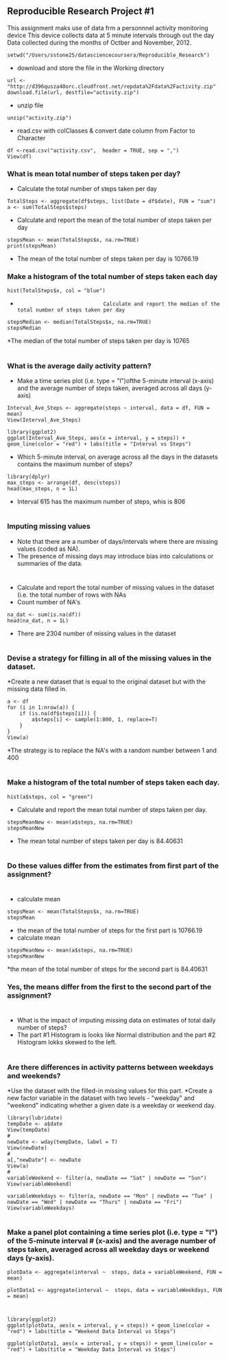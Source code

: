 
##  Reproducible Research Project #1
This assignment maks use of data frm a personnnel activity monitoring device 
This device collects data at 5 minute intervals through out the day 
Data collected during the months of Octber and November, 2012. 
```{r}
setwd("/Users/sstone25/datasciencecoursera/Reproducible_Research")
```

* download and store the file in the Working directory
```{r}
url <- "http://d396qusza40orc.cloudfront.net/repdata%2Fdata%2Factivity.zip"
download.file(url, destfile="activity.zip")
```
* unzip file
```{r}
unzip("activity.zip")
```

* read.csv with colClasses & convert date column from Factor to Character
```{r}
df <-read.csv("activity.csv",  header = TRUE, sep = ",")
View(df)
```

###  What is mean total number of steps taken per day?
*  Calculate the total number of steps taken per day
```{r}
TotalSteps <- aggregate(df$steps, list(Date = df$date), FUN = "sum")
a <- sum(TotalSteps$steps)
```
*  Calculate and report the mean of the total number of steps taken per day
```{r}
stepsMean <- mean(TotalSteps$x, na.rm=TRUE)
print(stepsMean)
```
*  The mean of the total number of steps taken per day is 10766.19

###  Make a histogram of the total number of steps taken each day
```{r}
hist(TotalSteps$x, col = "blue") 
```
*                                 Calculate and report the median of the total number of steps taken per day
```{r}
stepsMedian <- median(TotalSteps$x, na.rm=TRUE)
stepsMedian
```
*The median of the total number of steps taken per day is 10765
#
### What is the average daily activity pattern?  
* Make a time series plot (i.e. type = "l")ofthe 5-minute interval (x-axis) and the average number of steps taken, averaged across all days (y-axis)
```{r}
Interval_Ave_Steps <- aggregate(steps ~ interval, data = df, FUN = mean)
View(Interval_Ave_Steps)

library(ggplot2)
ggplot(Interval_Ave_Steps, aes(x = interval, y = steps)) + geom_line(color = "red") + labs(title = "Interval vs Steps")
```
*  Which 5-minute interval, on average across all the days in the datasets contains the maximum number of steps?
```{r}
library(dplyr)
max_steps <- arrange(df, desc(steps))
head(max_steps, n = 1L)
```
*  Interval 615 has the maximum number of steps, whis is 806
#
#
### Imputing missing values
* Note that there are a number of days/intervals where there are missing values (coded as NA). 
* The presence of missing days may introduce bias into calculations or summaries of the data.
#
*  Calculate and report the total number of missing values in the dataset (i.e. 
the total number of rows with NAs
*  Count number of NA's
```{r}
na_dat <- sum(is.na(df))
head(na_dat, n = 1L)
```
*  There are 2304 number of missing values in the dataset
#
###  Devise a strategy for filling in all of the missing values in the dataset.  
*Create a new dataset that is equal to the original dataset but with the missing data filled in.
```{r}
a <- df 
for (i in 1:nrow(a)) {
    if (is.na(df$steps[i])) {
        a$steps[i] <- sample(1:800, 1, replace=T)
    }
}
View(a)
```
*The strategy is to replace the NA's with a random number between 1 and 400
#
### Make a histogram of the total number of steps taken each day. 
```{r}
hist(a$steps, col = "green") 
```
* Calculate and report the mean total number of steps taken per day. 
```{r}
stepsMeanNew <- mean(a$steps, na.rm=TRUE)
stepsMeanNew
```
*  The mean total number of steps taken per day is 84.40631
#
### Do these values differ from the estimates from first part of the assignment?
#
* calculate mean
```{r}
stepsMean <- mean(TotalSteps$x, na.rm=TRUE)
stepsMean
```
* the mean of the total number of steps for the first part is 10766.19
*  calculate mean
```{r}
stepsMeanNew <- mean(a$steps, na.rm=TRUE)
stepsMeanNew
```
*the mean of the total number of steps for the second part is 84.40631

### Yes, the means differ from the first to the second part of the assignment? 
#
* What is the impact of imputing missing data on estimates of total daily number of steps?
* The part #1 Histogram is looks like Normal distribution and the part #2 Histogram lokks skewed to the left. 
#
###  Are there differences in activity patterns between weekdays and weekends?
*Use the dataset with the filled-in missing values for this part.
*Create a new factor variable in the dataset with two levels - "weekday" and "weekend" indicating whether a given date is a weekday or weekend day.
```{r}
library(lubridate)
tempDate <- a$date
View(tempDate)
#
newDate <- wday(tempDate, label = T)
View(newDate)
#
a[,"newDate"] <- newDate
View(a)
#
variableWeekend <- filter(a, newDate == "Sat" | newDate == "Sun") 
View(variableWeekend)

variableWeekdays <- filter(a, newDate == "Mon" | newDate == "Tue" | newDate == "Wed" | newDate == "Thurs" | newDate == "Fri") 
View(variableWeekdays)
```
#
###  Make a panel plot containing a time series plot (i.e. type = "l") of the 5-minute interval #  (x-axis) and the average number of steps taken, averaged across all weekday days or weekend  days (y-axis). 
```{r} 
plotData <- aggregate(interval ~  steps, data = variableWeekend, FUN = mean)

plotData1 <- aggregate(interval ~  steps, data = variableWeekdays, FUN = mean)
```
#
```{r}  
library(ggplot2)
ggplot(plotData, aes(x = interval, y = steps)) + geom_line(color = "red") + labs(title = "Weekend Data Interval vs Steps")

ggplot(plotData1, aes(x = interval, y = steps)) + geom_line(color = "red") + labs(title = "Weekday Data Interval vs Steps")
```
